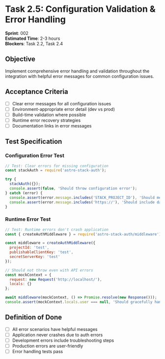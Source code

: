 # Task 2.5: Configuration Validation & Error Handling

**Sprint**: 002  
**Estimated Time**: 2-3 hours  
**Blockers**: Task 2.2, Task 2.4

## Objective

Implement comprehensive error handling and validation throughout the integration with helpful error messages for common configuration issues.

## Acceptance Criteria

- [ ] Clear error messages for all configuration issues
- [ ] Environment-appropriate error detail (dev vs prod)
- [ ] Build-time validation where possible
- [ ] Runtime error recovery strategies
- [ ] Documentation links in error messages

## Test Specification

### Configuration Error Test

```javascript
// Test: Clear errors for missing configuration
const stackAuth = require('astro-stack-auth');

try {
  stackAuth({});
  console.assert(false, 'Should throw configuration error');
} catch (error) {
  console.assert(error.message.includes('STACK_PROJECT_ID'), 'Should mention project ID');
  console.assert(error.message.includes('https://'), 'Should include dashboard link');
}
```

### Runtime Error Test

```javascript
// Test: Runtime errors don't crash application
const { createAuthMiddleware } = require('astro-stack-auth/middleware');

const middleware = createAuthMiddleware({
  projectId: 'test',
  publishableClientKey: 'test',
  secretServerKey: 'test'
});

// Should not throw even with API errors
const mockContext = {
  request: new Request('http://localhost/'),
  locals: {}
};

await middleware(mockContext, () => Promise.resolve(new Response()));
console.assert(mockContext.locals.user === null, 'Should gracefully handle errors');
```

## Definition of Done

- [ ] All error scenarios have helpful messages
- [ ] Application never crashes due to auth errors
- [ ] Development errors include troubleshooting steps
- [ ] Production errors are user-friendly
- [ ] Error handling tests pass